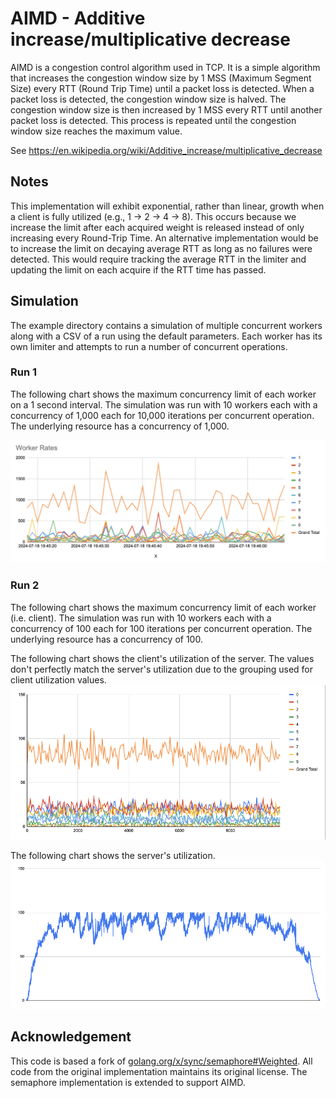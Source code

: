 # AIMD - Additive increase/multiplicative decrease
AIMD is a congestion control algorithm used in TCP.
It is a simple algorithm that increases the congestion window size by 1 MSS (Maximum Segment Size) every RTT (Round Trip Time) until a packet loss is detected.
When a packet loss is detected, the congestion window size is halved.
The congestion window size is then increased by 1 MSS every RTT until another packet loss is detected.
This process is repeated until the congestion window size reaches the maximum value.

See https://en.wikipedia.org/wiki/Additive_increase/multiplicative_decrease

## Notes
This implementation will exhibit exponential, rather than linear, growth when a client is fully utilized (e.g., 1 -> 2 -> 4 -> 8). This occurs because we increase the limit after each acquired weight is released instead of only increasing every Round-Trip Time. An alternative implementation would be to increase the limit on decaying average RTT as long as no failures were detected. This would require tracking the average RTT in the limiter and updating the limit on each acquire if the RTT time has passed.

## Simulation
The example directory contains a simulation of multiple concurrent workers along with a CSV of a run using the default parameters.
Each worker has its own limiter and attempts to run a number of concurrent operations.

### Run 1
The following chart shows the maximum concurrency limit of each worker on a 1 second interval.
The simulation was run with 10 workers each with a concurrency of 1,000 each for 10,000 iterations per concurrent operation.
The underlying resource has a concurrency of 1,000.

![Chart of worker concurrency limits](example/chart.png)

### Run 2
The following chart shows the maximum concurrency limit of each worker (i.e. client).
The simulation was run with 10 workers each with a concurrency of 100 each for 100 iterations per concurrent operation.
The underlying resource has a concurrency of 100.

The following chart shows the client's utilization of the server.
The values don't perfectly match the server's utilization due to the grouping used for client utilization values.
![Chart of worker concurrency limits](example/client.png)

The following chart shows the server's utilization.
![Chart of server utilization](example/server.png)

## Acknowledgement
This code is based a fork of [golang.org/x/sync/semaphore#Weighted](https://pkg.go.dev/golang.org/x/sync@v0.7.0/semaphore#Weighted).
All code from the original implementation maintains its original license.
The semaphore implementation is extended to support AIMD.
